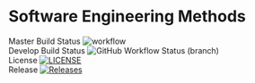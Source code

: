 
# Software Engineering Methods
Master Build Status ![workflow](https://github.com/alexvazro/sem/actions/workflows/main.yml/badge.svg) <br />
Develop Build Status ![GitHub Workflow Status (branch)](https://img.shields.io/github/workflow/status/alexvazro/sem/A%20workflow%20for%20my%20Hello%20World%20App/develop) <br />
License [![LICENSE](https://img.shields.io/github/license/alexvazro/sem.svg?style=flat-square)](https://github.com/<github-username>/sem/blob/master/LICENSE) <br />
Release [![Releases](https://img.shields.io/github/release/alexvazro/sem/all.svg?style=flat-square)](https://github.com/<github-username>/sem/releases)
